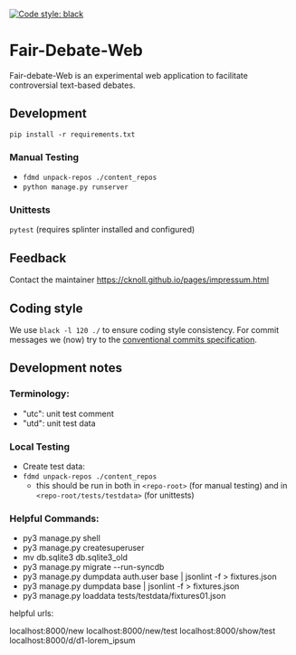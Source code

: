 
[![Code style: black](https://img.shields.io/badge/code%20style-black-000000.svg)](https://github.com/psf/black)

# Fair-Debate-Web

Fair-debate-Web is an experimental web application to facilitate controversial text-based debates.

## Development

`pip install -r requirements.txt`

### Manual Testing

- `fdmd unpack-repos ./content_repos`
- `python manage.py runserver`

### Unittests

`pytest` (requires splinter installed and configured)

## Feedback

Contact the maintainer <https://cknoll.github.io/pages/impressum.html>

## Coding style

We use `black -l 120 ./` to ensure coding style consistency. For commit messages we (now) try to the [conventional commits specification](https://www.conventionalcommits.org/en/).



## Development notes

### Terminology:

- "utc": unit test comment
- "utd": unit test data

### Local Testing

- Create test data:
- `fdmd unpack-repos ./content_repos`
    - this should be run in both in `<repo-root>` (for manual testing) and in `<repo-root/tests/testdata>` (for unittests)


### Helpful Commands:

- py3 manage.py shell
- py3 manage.py createsuperuser
- mv db.sqlite3 db.sqlite3_old
- py3 manage.py migrate --run-syncdb
- py3 manage.py dumpdata auth.user base | jsonlint -f > fixtures.json
- py3 manage.py dumpdata base | jsonlint -f > fixtures.json
- py3 manage.py loaddata tests/testdata/fixtures01.json


helpful urls:

localhost:8000/new
localhost:8000/new/test
localhost:8000/show/test
localhost:8000/d/d1-lorem_ipsum
